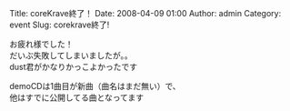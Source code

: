 Title: coreKrave終了！
Date: 2008-04-09 01:00
Author: admin
Category: event
Slug: corekrave終了!

お疲れ様でした！  
だいぶ失敗してしまいましたが。。  
dust君がかなりかっこよかったです

demoCDは1曲目が新曲（曲名はまだ無い）で、  
他はすでに公開してる曲となってます
